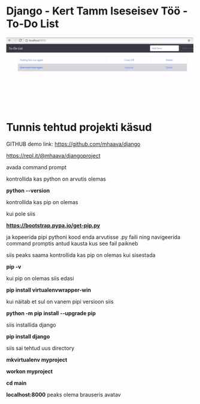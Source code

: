 # Django - Kert Tamm Iseseisev Töö - To-Do List

<img src="pic1.png" width="500" title="projektipilt1">

# Tunnis tehtud projekti käsud

GITHUB demo link: https://github.com/mhaava/django

https://repl.it/@mhaava/djangoproject

avada command prompt

kontrollida kas python on arvutis olemas

**python --version**

kontrollida kas pip on olemas

kui pole siis

**https://bootstrap.pypa.io/get-pip.py**

ja kopeerida pipi pythoni kood enda arvutisse .py faili ning navigeerida command promptis antud kausta kus see fail paikneb

siis peaks saama kontrollida kas pip on olemas kui sisestada

**pip -v**

kui pip on olemas siis edasi

**pip install virtualenvwrapper-win**

kui näitab et sul on vanem pipi versioon siis

**python -m pip install --upgrade pip**

siis installida django

**pip install django**

siis sai tehtud uus directory

**mkvirtualenv myproject**

**workon myproject**

**cd main**

**localhost:8000** peaks olema brauseris avatav



